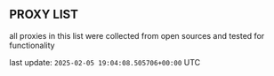 ## PROXY LIST

all proxies in this list were collected from open sources and tested for functionality

last update: `2025-02-05 19:04:08.505706+00:00` UTC